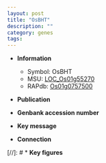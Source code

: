```yaml
---
layout: post
title: "OsBHT"
description: ""
category: genes
tags: 
---
```


* **Information**  
    + Symbol: OsBHT  
    + MSU: [LOC_Os01g55270](http://rice.uga.edu/cgi-bin/ORF_infopage.cgi?orf=LOC_Os01g55270)  
    + RAPdb: [Os01g0757500](http://rapdb.dna.affrc.go.jp/viewer/gbrowse_details/irgsp1?name=Os01g0757500)  

* **Publication**  

* **Genbank accession number**  

* **Key message**  

* **Connection**  

[//]: # * **Key figures**  


